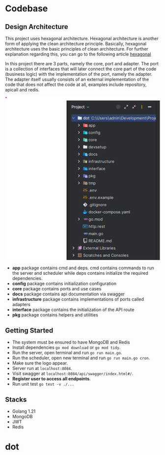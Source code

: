 # Codebase

## Design Architecture

This project uses hexagonal architecture. Hexagonal architecture is another form of applying the clean architecture principle. 
Basically, hexagonal architecture uses the basic principles of clean architecture. For further explanation 
regarding this, you can go to the following article [hexagonal](https://herbertograca.com/2017/11/16/explicit-architecture-01-ddd-hexagonal-onion-clean-cqrs-how-i-put-it-all-together/)

In this project there are 3 parts, namely the core, port and adapter. The port is a collection of interfaces that 
will later connect the core part of the code (business logic) with the implementation of the port, namely the adapter.
The adapter itself usually consists of an external implementation of the code that does not affect the code at all,
examples include repository, apicall and redis.

![img.png](img.png)

- **app** package contains cmd and deps. cmd contains commands to run the server and scheduler while deps contains initialize the required dependencies.
- **config** package contains initialization configuration
- **core** package contains ports and use cases
- **docs** package contains api documentation via swagger
- **infrastructure** package contains implementations of ports called adapters
- **interface**  package contains the initialization of the API route
- **pkg** package contains helpers and utilities

## Getting Started

- The system must be ensured to have MongoDB and Redis
- Install dependencies ```go mod download``` or ```go mod tidy```.
- Run the server, open terminal and run ```go run main.go```.
- Run the scheduler, open new terminal and run ```go run main.go cron```.
- Make sure the logo appear.
- Server run at ```localhost:8084```.
- Visit swagger at ```localhost:8084/api/swagger/index.html#/```.
- **Register user to access all endpoints**.
- Run unit test ```go test -v ./...```


## Stacks

- Golang 1.21
- MongoDB
- JWT
- Redis
# dot

